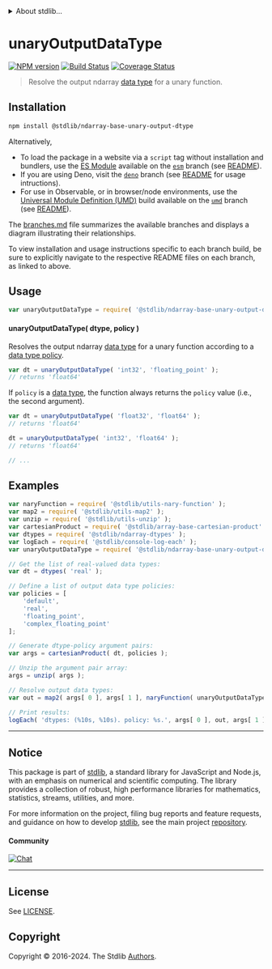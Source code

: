 <!--

@license Apache-2.0

Copyright (c) 2023 The Stdlib Authors.

Licensed under the Apache License, Version 2.0 (the "License");
you may not use this file except in compliance with the License.
You may obtain a copy of the License at

   http://www.apache.org/licenses/LICENSE-2.0

Unless required by applicable law or agreed to in writing, software
distributed under the License is distributed on an "AS IS" BASIS,
WITHOUT WARRANTIES OR CONDITIONS OF ANY KIND, either express or implied.
See the License for the specific language governing permissions and
limitations under the License.

-->


<details>
  <summary>
    About stdlib...
  </summary>
  <p>We believe in a future in which the web is a preferred environment for numerical computation. To help realize this future, we've built stdlib. stdlib is a standard library, with an emphasis on numerical and scientific computation, written in JavaScript (and C) for execution in browsers and in Node.js.</p>
  <p>The library is fully decomposable, being architected in such a way that you can swap out and mix and match APIs and functionality to cater to your exact preferences and use cases.</p>
  <p>When you use stdlib, you can be absolutely certain that you are using the most thorough, rigorous, well-written, studied, documented, tested, measured, and high-quality code out there.</p>
  <p>To join us in bringing numerical computing to the web, get started by checking us out on <a href="https://github.com/stdlib-js/stdlib">GitHub</a>, and please consider <a href="https://opencollective.com/stdlib">financially supporting stdlib</a>. We greatly appreciate your continued support!</p>
</details>

# unaryOutputDataType

[![NPM version][npm-image]][npm-url] [![Build Status][test-image]][test-url] [![Coverage Status][coverage-image]][coverage-url] <!-- [![dependencies][dependencies-image]][dependencies-url] -->

> Resolve the output ndarray [data type][@stdlib/ndarray/dtypes] for a unary function.

<!-- Section to include introductory text. Make sure to keep an empty line after the intro `section` element and another before the `/section` close. -->

<section class="intro">

</section>

<!-- /.intro -->

<!-- Package usage documentation. -->

<section class="installation">

## Installation

```bash
npm install @stdlib/ndarray-base-unary-output-dtype
```

Alternatively,

-   To load the package in a website via a `script` tag without installation and bundlers, use the [ES Module][es-module] available on the [`esm`][esm-url] branch (see [README][esm-readme]).
-   If you are using Deno, visit the [`deno`][deno-url] branch (see [README][deno-readme] for usage intructions).
-   For use in Observable, or in browser/node environments, use the [Universal Module Definition (UMD)][umd] build available on the [`umd`][umd-url] branch (see [README][umd-readme]).

The [branches.md][branches-url] file summarizes the available branches and displays a diagram illustrating their relationships.

To view installation and usage instructions specific to each branch build, be sure to explicitly navigate to the respective README files on each branch, as linked to above.

</section>

<section class="usage">

## Usage

```javascript
var unaryOutputDataType = require( '@stdlib/ndarray-base-unary-output-dtype' );
```

#### unaryOutputDataType( dtype, policy )

Resolves the output ndarray [data type][@stdlib/ndarray/dtypes] for a unary function according to a [data type policy][@stdlib/ndarray/output-dtype-policies].

```javascript
var dt = unaryOutputDataType( 'int32', 'floating_point' );
// returns 'float64'
```

If `policy` is a [data type][@stdlib/ndarray/dtypes], the function always returns the `policy` value (i.e., the second argument).

```javascript
var dt = unaryOutputDataType( 'float32', 'float64' );
// returns 'float64'

dt = unaryOutputDataType( 'int32', 'float64' );
// returns 'float64'

// ...
```

</section>

<!-- /.usage -->

<!-- Package usage notes. Make sure to keep an empty line after the `section` element and another before the `/section` close. -->

<section class="notes">

</section>

<!-- /.notes -->

<!-- Package usage examples. -->

<section class="examples">

## Examples

<!-- eslint no-undef: "error" -->

```javascript
var naryFunction = require( '@stdlib/utils-nary-function' );
var map2 = require( '@stdlib/utils-map2' );
var unzip = require( '@stdlib/utils-unzip' );
var cartesianProduct = require( '@stdlib/array-base-cartesian-product' );
var dtypes = require( '@stdlib/ndarray-dtypes' );
var logEach = require( '@stdlib/console-log-each' );
var unaryOutputDataType = require( '@stdlib/ndarray-base-unary-output-dtype' );

// Get the list of real-valued data types:
var dt = dtypes( 'real' );

// Define a list of output data type policies:
var policies = [
    'default',
    'real',
    'floating_point',
    'complex_floating_point'
];

// Generate dtype-policy argument pairs:
var args = cartesianProduct( dt, policies );

// Unzip the argument pair array:
args = unzip( args );

// Resolve output data types:
var out = map2( args[ 0 ], args[ 1 ], naryFunction( unaryOutputDataType, 2 ) );

// Print results:
logEach( 'dtypes: (%10s, %10s). policy: %s.', args[ 0 ], out, args[ 1 ] );
```

</section>

<!-- /.examples -->

<!-- Section to include cited references. If references are included, add a horizontal rule *before* the section. Make sure to keep an empty line after the `section` element and another before the `/section` close. -->

<section class="references">

</section>

<!-- /.references -->

<!-- Section for related `stdlib` packages. Do not manually edit this section, as it is automatically populated. -->

<section class="related">

</section>

<!-- /.related -->

<!-- Section for all links. Make sure to keep an empty line after the `section` element and another before the `/section` close. -->


<section class="main-repo" >

* * *

## Notice

This package is part of [stdlib][stdlib], a standard library for JavaScript and Node.js, with an emphasis on numerical and scientific computing. The library provides a collection of robust, high performance libraries for mathematics, statistics, streams, utilities, and more.

For more information on the project, filing bug reports and feature requests, and guidance on how to develop [stdlib][stdlib], see the main project [repository][stdlib].

#### Community

[![Chat][chat-image]][chat-url]

---

## License

See [LICENSE][stdlib-license].


## Copyright

Copyright &copy; 2016-2024. The Stdlib [Authors][stdlib-authors].

</section>

<!-- /.stdlib -->

<!-- Section for all links. Make sure to keep an empty line after the `section` element and another before the `/section` close. -->

<section class="links">

[npm-image]: http://img.shields.io/npm/v/@stdlib/ndarray-base-unary-output-dtype.svg
[npm-url]: https://npmjs.org/package/@stdlib/ndarray-base-unary-output-dtype

[test-image]: https://github.com/stdlib-js/ndarray-base-unary-output-dtype/actions/workflows/test.yml/badge.svg?branch=v0.2.2
[test-url]: https://github.com/stdlib-js/ndarray-base-unary-output-dtype/actions/workflows/test.yml?query=branch:v0.2.2

[coverage-image]: https://img.shields.io/codecov/c/github/stdlib-js/ndarray-base-unary-output-dtype/main.svg
[coverage-url]: https://codecov.io/github/stdlib-js/ndarray-base-unary-output-dtype?branch=main

<!--

[dependencies-image]: https://img.shields.io/david/stdlib-js/ndarray-base-unary-output-dtype.svg
[dependencies-url]: https://david-dm.org/stdlib-js/ndarray-base-unary-output-dtype/main

-->

[chat-image]: https://img.shields.io/gitter/room/stdlib-js/stdlib.svg
[chat-url]: https://app.gitter.im/#/room/#stdlib-js_stdlib:gitter.im

[stdlib]: https://github.com/stdlib-js/stdlib

[stdlib-authors]: https://github.com/stdlib-js/stdlib/graphs/contributors

[umd]: https://github.com/umdjs/umd
[es-module]: https://developer.mozilla.org/en-US/docs/Web/JavaScript/Guide/Modules

[deno-url]: https://github.com/stdlib-js/ndarray-base-unary-output-dtype/tree/deno
[deno-readme]: https://github.com/stdlib-js/ndarray-base-unary-output-dtype/blob/deno/README.md
[umd-url]: https://github.com/stdlib-js/ndarray-base-unary-output-dtype/tree/umd
[umd-readme]: https://github.com/stdlib-js/ndarray-base-unary-output-dtype/blob/umd/README.md
[esm-url]: https://github.com/stdlib-js/ndarray-base-unary-output-dtype/tree/esm
[esm-readme]: https://github.com/stdlib-js/ndarray-base-unary-output-dtype/blob/esm/README.md
[branches-url]: https://github.com/stdlib-js/ndarray-base-unary-output-dtype/blob/main/branches.md

[stdlib-license]: https://raw.githubusercontent.com/stdlib-js/ndarray-base-unary-output-dtype/main/LICENSE

[@stdlib/ndarray/dtypes]: https://github.com/stdlib-js/ndarray-dtypes

[@stdlib/ndarray/output-dtype-policies]: https://github.com/stdlib-js/ndarray-output-dtype-policies

</section>

<!-- /.links -->
